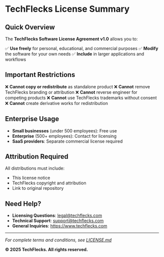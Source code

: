 # TechFlecks License Summary

## Quick Overview

The **TechFlecks Software License Agreement v1.0** allows you to:

✅ **Use freely** for personal, educational, and commercial purposes
✅ **Modify** the software for your own needs
✅ **Include** in larger applications and workflows

## Important Restrictions

❌ **Cannot copy or redistribute** as standalone product
❌ **Cannot** remove TechFlecks branding or attribution
❌ **Cannot** reverse engineer for competing products
❌ **Cannot** use TechFlecks trademarks without consent
❌ **Cannot** create derivative works for redistribution

## Enterprise Usage

- **Small businesses** (under 500 employees): Free use
- **Enterprise** (500+ employees): Contact for licensing
- **SaaS providers**: Separate commercial license required

## Attribution Required

All distributions must include:
- This license notice
- TechFlecks copyright and attribution
- Link to original repository

## Need Help?

- **Licensing Questions**: legal@techflecks.com
- **Technical Support**: support@techflecks.com
- **General Inquiries**: https://www.techflecks.com

---

*For complete terms and conditions, see [LICENSE.md](LICENSE.md)*

**© 2025 TechFlecks. All rights reserved.**
